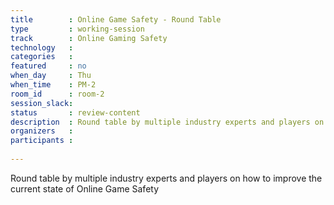 ```yaml
---
title        : Online Game Safety - Round Table
type         : working-session
track        : Online Gaming Safety
technology   :
categories   :
featured     : no
when_day     : Thu
when_time    : PM-2
room_id      : room-2
session_slack:
status       : review-content
description  : Round table by multiple industry experts and players on how to improve the current state of Online Game Safety
organizers   :
participants :
    
---
```


Round table by multiple industry experts and players on how to improve the current state of Online Game Safety